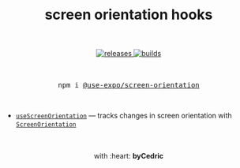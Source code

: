 <div align="center">
    <h1>
        <br />
        screen orientation hooks
        <br />
        <br />
    </h1>
    <a href="https://github.com/bycedric/use-expo/releases">
        <img src="https://img.shields.io/github/release/byCedric/use-expo/all.svg" alt="releases" />
    </a>
    <a href="https://travis-ci.com/byCedric/use-expo">
        <img src="https://img.shields.io/travis/com/byCedric/use-expo/master.svg" alt="builds" />
    </a>
    <br />
    <br />
    <br />
    <pre>npm i <a href="https://www.npmjs.com/package/@use-expo/screen-orientation">@use-expo/screen-orientation</a></pre>
    <br />
</div>

- [`useScreenOrientation`](./docs/use-screen-orientation.md) &mdash; tracks changes in screen orientation with [`ScreenOrientation`](https://docs.expo.io/versions/latest/sdk/screen-orientation/)

<div align="center">
    <br />
    <br />
    with :heart: <strong>byCedric</strong>
    <br />
    <br />
</div>
